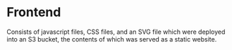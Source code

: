 Frontend
========

Consists of javascript files, CSS files, and an SVG file which were deployed into an S3 bucket, the contents of which was served as a static website.
